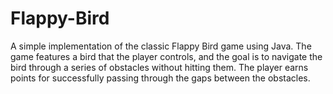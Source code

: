 # Flappy-Bird
A simple implementation of the classic Flappy Bird game using Java. The game features a bird that the player controls, and the goal is to navigate the bird through a series of obstacles without hitting them. The player earns points for successfully passing through the gaps between the obstacles.
